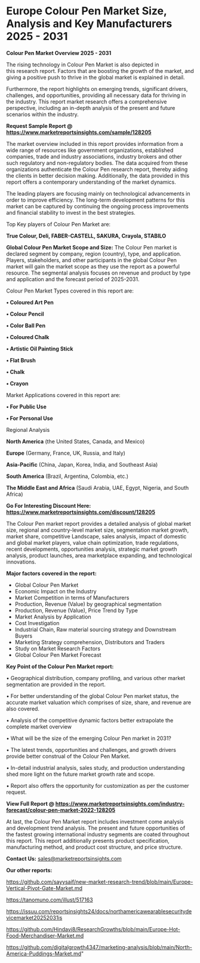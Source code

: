 # Europe Colour Pen Market Size, Analysis and Key Manufacturers 2025 - 2031

<Strong> Colour Pen Market Overview 2025 - 2031</strong>

The rising technology in Colour Pen Market is also depicted in this research report. Factors that are boosting the growth of the market, and giving a positive push to thrive in the global market is explained in detail.

Furthermore, the report highlights on emerging trends, significant drivers, challenges, and opportunities, providing all necessary data for thriving in the industry. This report market research offers a comprehensive perspective, including an in-depth analysis of the present and future scenarios within the industry.

<strong>Request Sample Report @ <a href=https://www.marketreportsinsights.com/sample/128205>https://www.marketreportsinsights.com/sample/128205</a></strong>

The market overview included in this report provides information from a wide range of resources like government organizations, established companies, trade and industry associations, industry brokers and other such regulatory and non-regulatory bodies. The data acquired from these organizations authenticate the Colour Pen research report, thereby aiding the clients in better decision making. Additionally, the data provided in this report offers a contemporary understanding of the market dynamics.

The leading players are focusing mainly on technological advancements in order to improve efficiency. The long-term development patterns for this market can be captured by continuing the ongoing process improvements and financial stability to invest in the best strategies.

Top Key players of Colour Pen Market are:

<strong>True Colour, Deli, FABER-CASTELL, SAKURA, Crayola, STABILO</strong>

<strong><b>Global Colour Pen Market Scope and Size:</b></strong>
The Colour Pen market is declared segment by company, region (country), type, and application. Players, stakeholders, and other participants in the global Colour Pen market will gain the market scope as they use the report as a powerful resource. The segmental analysis focuses on revenue and product by type and application and the forecast period of 2025-2031.

Colour Pen Market Types covered in this report are:

<strong>• Coloured Art Pen

• Colour Pencil

• Color Ball Pen

• Coloured Chalk

• Artistic Oil Painting Stick

• Flat Brush

• Chalk

• Crayon</strong>

Market Applications covered in this report are:

<strong>• For Public Use

• For Personal Use</strong> 

Regional Analysis

<strong>North America</strong> (the United States, Canada, and Mexico)

<strong>Europe</strong> (Germany, France, UK, Russia, and Italy)

<strong>Asia-Pacific</strong> (China, Japan, Korea, India, and Southeast Asia)

<strong>South America</strong> (Brazil, Argentina, Colombia, etc.)

<strong>The Middle East and Africa</strong> (Saudi Arabia, UAE, Egypt, Nigeria, and South Africa)

<strong>Go For Interesting Discount Here: <a href=https://www.marketreportsinsights.com/discount/128205>https://www.marketreportsinsights.com/discount/128205</a></strong>

The Colour Pen market report provides a detailed analysis of global market size, regional and country-level market size, segmentation market growth, market share, competitive Landscape, sales analysis, impact of domestic and global market players, value chain optimization, trade regulations, recent developments, opportunities analysis, strategic market growth analysis, product launches, area marketplace expanding, and technological innovations.

<strong><b>Major factors covered in the report:</b></strong>
<ul>
  <li>Global Colour Pen Market </li>
  <li>Economic Impact on the Industry</li>
  <li>Market Competition in terms of Manufacturers</li>
  <li>Production, Revenue (Value) by geographical segmentation</li>
  <li>Production, Revenue (Value), Price Trend by Type</li>
  <li>Market Analysis by Application</li>
  <li>Cost Investigation</li>
  <li>Industrial Chain, Raw material sourcing strategy and Downstream Buyers</li>
  <li>Marketing Strategy comprehension, Distributors and Traders</li>
  <li>Study on Market Research Factors</li>
  <li>Global Colour Pen Market Forecast</li>
</ul>

<strong><b>Key Point of the Colour Pen Market report:</b></strong>

• Geographical distribution, company profiling, and various other market segmentation are provided in the report.

• For better understanding of the global Colour Pen market status, the accurate market valuation which comprises of size, share, and revenue are also covered.

• Analysis of the competitive dynamic factors better extrapolate the complete market overview

• What will be the size of the emerging Colour Pen market in 2031?

• The latest trends, opportunities and challenges, and growth drivers provide better construal of the Colour Pen Market.

• In-detail industrial analysis, sales study, and production understanding shed more light on the future market growth rate and scope.

• Report also offers the opportunity for customization as per the customer request.

<strong><b>View Full Report @ <a href=https://www.marketreportsinsights.com/industry-forecast/colour-pen-market-2022-128205>https://www.marketreportsinsights.com/industry-forecast/colour-pen-market-2022-128205</a></b></strong>


At last, the Colour Pen Market report includes investment come analysis and development trend analysis. The present and future opportunities of the fastest growing international industry segments are coated throughout this report. This report additionally presents product specification, manufacturing method, and product cost structure, and price structure.

<strong>Contact Us:</strong>
sales@marketreportsinsights.com

<strong>Our other reports:</strong>

<a href=https://github.com/sayysaif/new-market-research-trend/blob/main/Europe-Vertical-Pivot-Gate-Market.md>https://github.com/sayysaif/new-market-research-trend/blob/main/Europe-Vertical-Pivot-Gate-Market.md</a>

<a href=https://tanomuno.com/illust/517163>https://tanomuno.com/illust/517163</a>

<a href=https://issuu.com/reportsinsights24/docs/northamericawearablesecuritydevicemarket20252031is>https://issuu.com/reportsinsights24/docs/northamericawearablesecuritydevicemarket20252031is</a>

<a href=https://github.com/Hindavi8/ResearchGrowths/blob/main/Europe-Hot-Food-Merchandiser-Market.md>https://github.com/Hindavi8/ResearchGrowths/blob/main/Europe-Hot-Food-Merchandiser-Market.md</a>

<a href=https://github.com/digitalgrowth4347/marketing-analysis/blob/main/North-America-Puddings-Market.md>https://github.com/digitalgrowth4347/marketing-analysis/blob/main/North-America-Puddings-Market.md</a>"
